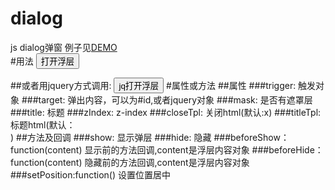 # dialog
js dialog弹窗
例子见[DEMO](http://www.lovewebgames.com/jsmodule/dialog.html)  
#用法
		<input type="button" id="btn_dialog" value="打开浮层"/>
		<div id="dialog-content" style="display:none;">这是内容</div>
		<script src="../src/jquery-1.9.1.min.js"></script>
		<script src="../src/dialog.js"></script>
		<script>
			var dialog = new Dialog();
			dialog.init({target:"#dialog-content",trigger:"#btn_dialog",mask:true,width:500,height:300,title:'标题'});
		</script>
##或者用jquery方式调用:
		<input type="button" id="btn_dialogjquery" value="jq打开浮层"/>
		<div id="dialog-contentjq" style="display:none;">这是内容22</div>
		<script src="../src/dialog-jquery.js"></script>
		<script>
		$('#btn_dialogjquery').Dialog({target:"#dialog-contentjq",mask:true,width:500,height:300,title:'标题'})
		</script>
#属性或方法
##属性
###trigger:
		触发对象
###target:
		弹出内容，可以为#id,或者jquery对象
###mask:
		是否有遮罩层
###title:
		标题
###zIndex:
		z-index
###closeTpl:
		关闭html(默认:<span class="ui-dialog-close js-dialog-close">x</span>)
###titleTpl:
		标题html(默认：<div class="ui-dialog-title"></div>) 
##方法及回调
###show:
		显示弹层
###hide:
		隐藏
###beforeShow：function(content)
		显示前的方法回调,content是浮层内容对象
###beforeHide：function(content)
		隐藏前的方法回调,content是浮层内容对象
###setPosition:function()
		设置位置居中